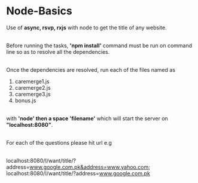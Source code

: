# Node-Basics
Use of **async, rsvp, rxjs** with node to get the title of any website.<br /><br />

Before running the tasks, **'npm install'** command must be run on command line
so as to resolve all the dependencies.<br /><br />

Once the dependencies are resolved, run each of the files named as <br />
1. caremerge1.js<br />
2. caremerge2.js<br />
3. caremerge3.js<br />
4. bonus.js<br /><br />

with **'node' then a space 'filename'** which will start the server on 
**"localhost:8080"**.<br /><br />

For each of the questions please hit url e.g<br /><br />

localhost:8080/I/want/title/?address=www.google.com.pk&address=www.yahoo.com; <br />
localhost:8080/I/want/title/?address=www.google.com.pk<br />


